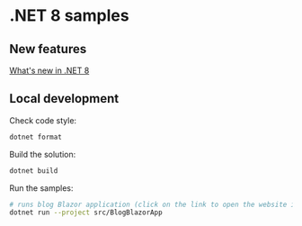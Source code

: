 # .NET 8 samples

## New features

[What's new in .NET 8](https://learn.microsoft.com/en-us/dotnet/core/whats-new/dotnet-8/overview)

## Local development

Check code style:

```bash
dotnet format
```

Build the solution:

```bash
dotnet build
```

Run the samples:

```bash
# runs blog Blazor application (click on the link to open the website in your browser)
dotnet run --project src/BlogBlazorApp
```
